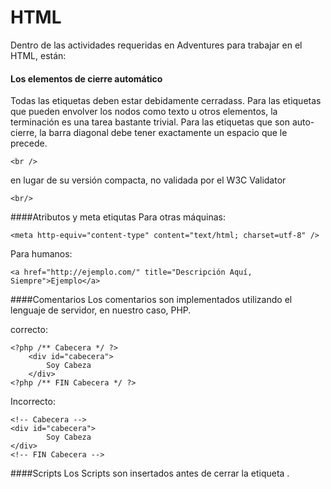 HTML
===
Dentro de las actividades requeridas en Adventures para trabajar en el HTML, están:

#### Los elementos de cierre automático
Todas las etiquetas deben estar debidamente cerradass. Para las etiquetas que pueden envolver los nodos como texto u otros elementos, la terminación es una tarea bastante trivial. Para las etiquetas que son auto-cierre, la barra diagonal debe tener exactamente un espacio que le precede.

	<br />
en lugar de su versión compacta, no validada por el W3C Validator

	<br/>

####Atributos y meta etiqutas
Para otras máquinas:

	<meta http-equiv="content-type" content="text/html; charset=utf-8" />

Para humanos:

	<a href="http://ejemplo.com/" title="Descripción Aquí, Siempre">Ejemplo</a>

####Comentarios
Los comentarios son implementados utilizando el lenguaje de servidor, en nuestro caso, PHP. 

correcto:

	<?php /** Cabecera */ ?>
		<div id="cabecera">
			Soy Cabeza	
		</div>
	<?php /** FIN Cabecera */ ?>

Incorrecto: 

	<!-- Cabecera --> 
	<div id="cabecera">
			Soy Cabeza	
	</div>
	<!-- FIN Cabecera --> 

####Scripts
Los Scripts son insertados antes de cerrar la etiqueta <body>.